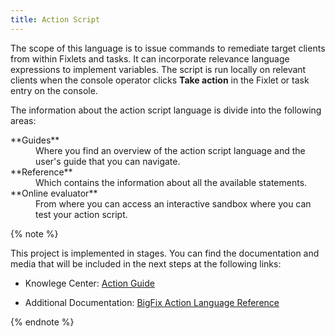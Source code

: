 ```yaml
---
title: Action Script
---
```


The scope of this language is to issue commands to remediate target clients from within Fixlets and tasks. It can incorporate relevance language expressions to implement variables. The script is run locally on relevant clients when the console operator clicks **Take action** in the Fixlet or task entry on the console.

The information about the action script language is divide into the following areas:

<dl>
  <dt>**Guides**</dt>
  <dd>Where you find an overview of the action script language and the user's guide that you can navigate.</dd>
  <dt>**Reference**</dt>
  <dd>Which contains the information about all the available statements.</dd>
  <dt>**Online evaluator**</dt>
  <dd>From where you can access an interactive sandbox where you can test your action script.</dd>
</dl>

{% note %}

This project is implemented in stages. You can find the documentation and media that will be included in the next steps at the following links:

* Knowlege Center: [Action Guide](http://www-01.ibm.com/support/knowledgecenter/SS6MER_9.2.0/com.ibm.tivoli.tem.doc_9.2/Platform/Action/c_action_language.html)

* Additional Documentation: [BigFix Action Language Reference](http://support.bigfix.com/fixlet/documents/WinActions_20081110.pdf)

{% endnote %}
